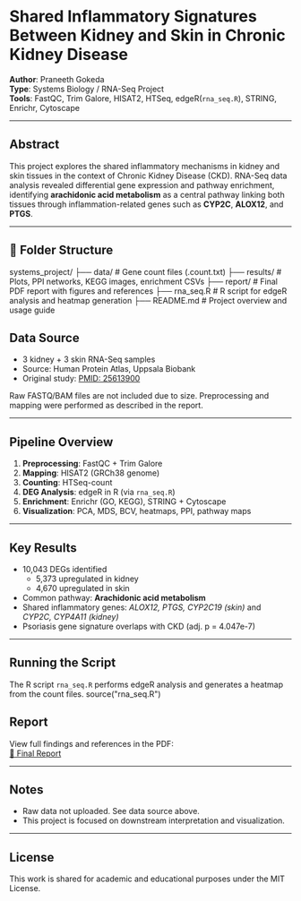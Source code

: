 # Shared Inflammatory Signatures Between Kidney and Skin in Chronic Kidney Disease

**Author**: Praneeth Gokeda  
**Type**: Systems Biology / RNA-Seq Project  
**Tools**: FastQC, Trim Galore, HISAT2, HTSeq, edgeR(`rna_seq.R`), STRING, Enrichr, Cytoscape

---

## Abstract

This project explores the shared inflammatory mechanisms in kidney and skin tissues in the context of Chronic Kidney Disease (CKD). RNA-Seq data analysis revealed differential gene expression and pathway enrichment, identifying **arachidonic acid metabolism** as a central pathway linking both tissues through inflammation-related genes such as **CYP2C**, **ALOX12**, and **PTGS**.

---

## 📁 Folder Structure
systems_project/
├── data/ # Gene count files (.count.txt)
├── results/ # Plots, PPI networks, KEGG images, enrichment CSVs
├── report/ # Final PDF report with figures and references
├── rna_seq.R # R script for edgeR analysis and heatmap generation
├── README.md # Project overview and usage guide

## Data Source

- 3 kidney + 3 skin RNA-Seq samples  
- Source: Human Protein Atlas, Uppsala Biobank  
- Original study: [PMID: 25613900](https://pubmed.ncbi.nlm.nih.gov/25613900/)

Raw FASTQ/BAM files are not included due to size. Preprocessing and mapping were performed as described in the report.

---

## Pipeline Overview

1. **Preprocessing**: FastQC + Trim Galore  
2. **Mapping**: HISAT2 (GRCh38 genome)  
3. **Counting**: HTSeq-count  
4. **DEG Analysis**: edgeR in R  (via `rna_seq.R`)
5. **Enrichment**: Enrichr (GO, KEGG), STRING + Cytoscape  
6. **Visualization**: PCA, MDS, BCV, heatmaps, PPI, pathway maps

---

## Key Results

- 10,043 DEGs identified
  - 5,373 upregulated in kidney
  - 4,670 upregulated in skin
- Common pathway: **Arachidonic acid metabolism**
- Shared inflammatory genes: *ALOX12, PTGS, CYP2C19 (skin)* and *CYP2C, CYP4A11 (kidney)*
- Psoriasis gene signature overlaps with CKD (adj. p = 4.047e-7)

---

## Running the Script

The R script `rna_seq.R` performs edgeR analysis and generates a heatmap from the count files.
source("rna_seq.R")

## Report

View full findings and references in the PDF:  
[📘 Final Report](./report/Systems_project_final_report.pdf)

---

## Notes

- Raw data not uploaded. See data source above.
- This project is focused on downstream interpretation and visualization.

---

## License

This work is shared for academic and educational purposes under the MIT License.
